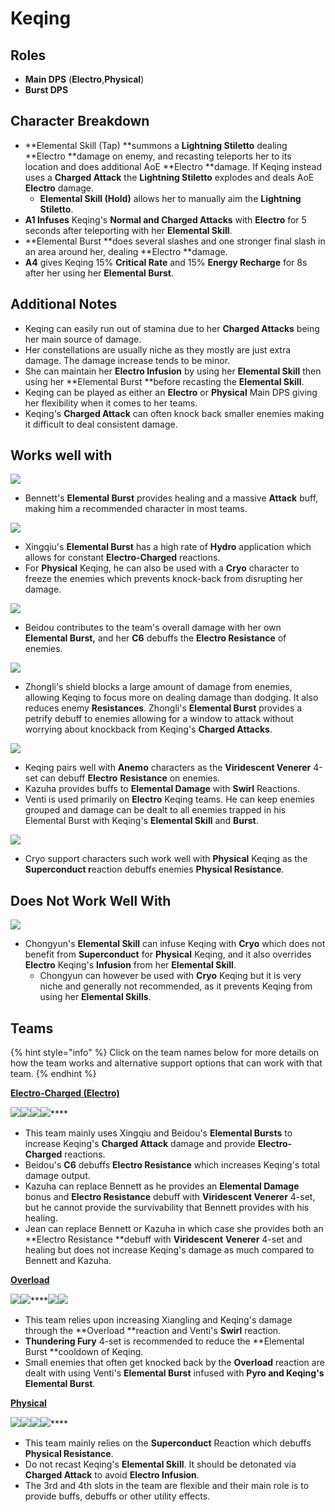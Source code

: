 # Keqing

## **Roles**

* **Main DPS** (**Electro**,**Physical**)
* **Burst DPS**

## **Character Breakdown**

* **Elemental Skill (Tap) **summons a **Lightning Stiletto** dealing **Electro **damage on enemy, and recasting teleports her to its location and does additional AoE **Electro **damage. If Keqing instead uses a **Charged Attack** the **Lightning Stiletto** explodes and deals AoE **Electro** damage.
  * **Elemental Skill (Hold)** allows her to manually aim the **Lightning Stiletto**.
* **A1 Infuses** Keqing's **Normal and Charged Attacks** with **Electro** for 5 seconds after teleporting with her **Elemental Skill**.
* **Elemental Burst **does several slashes and one stronger final slash in an area around her, dealing **Electro **damage.
* **A4** gives Keqing 15% **Critical Rate** and 15% **Energy Recharge** for 8s after her using her **Elemental Burst**.

## **Additional Notes**

* Keqing can easily run out of stamina due to her **Charged Attacks** being her main source of damage.
* Her constellations are usually niche as they mostly are just extra damage. The damage increase tends to be minor.
* She can maintain her **Electro Infusion** by using her **Elemental Skill** then using her **Elemental Burst **before recasting the **Elemental Skill**.
* Keqing can be played as either an **Electro** or **Physical** Main DPS giving her flexibility when it comes to her teams.
* Keqing's **Charged Attack** can often knock back smaller enemies making it difficult to deal consistent damage.

## **Works well with**

![](../../.gitbook/assets/UI\_AvatarIcon\_Bennett.png)&#x20;

* Bennett's **Elemental Burst** provides healing and a massive **Attack** buff, making him a recommended character in most teams.

![](../../.gitbook/assets/UI\_AvatarIcon\_Xingqiu.png)

* Xingqiu's **Elemental Burst** has a high rate of **Hydro** application which allows for constant **Electro-Charged** reactions.
* For **Physical** Keqing, he can also be used with a **Cryo** character to freeze the enemies which prevents knock-back from disrupting her damage.

![](../../.gitbook/assets/UI\_AvatarIcon\_Beidou.png)

* Beidou contributes to the team's overall damage with her own **Elemental Burst,** and her **C6** debuffs the **Electro Resistance** of enemies.

![](../../.gitbook/assets/UI\_AvatarIcon\_Zhongli.png)

* Zhongli's shield blocks a large amount of damage from enemies, allowing Keqing to focus more on dealing damage than dodging. It also reduces enemy **Resistances**. Zhongli's **Elemental Burst** provides a petrify debuff to enemies allowing for a window to attack without worrying about knockback from Keqing's **Charged Attacks**.

![](../../.gitbook/assets/Element\_Anemo.webp)

* Keqing pairs well with **Anemo** characters as the **Viridescent Venerer** 4-set can debuff **Electro** **Resistance** on enemies.
* Kazuha provides buffs to **Elemental Damage** with **Swirl** Reactions.
* Venti is used primarily on **Electro** Keqing teams. He can keep enemies grouped and damage can be dealt to all enemies trapped in his Elemental Burst with Keqing's **Elemental Skill** and **Burst**.

![](../../.gitbook/assets/Element\_Cryo.webp)&#x20;

* Cryo support characters such work well with **Physical** Keqing as the **Superconduct r**eaction debuffs enemies **Physical Resistance**.

## Does Not Work Well With

![](../../.gitbook/assets/UI\_AvatarIcon\_Chongyun.png)

* Chongyun's **Elemental Skill** can infuse Keqing with **Cryo** which does not benefit from **Superconduct** for **Physical** Keqing, and it also overrides **Electro** Keqing's **Infusion** from her **Elemental Skill**.
  * Chongyun can however be used with **Cryo** Keqing but it is very niche and generally not recommended, as it prevents Keqing from using her **Elemental Skills**.

## Teams

{% hint style="info" %}
Click on the team names below for more details on how the team works and alternative support options that can work with that team.
{% endhint %}

****[**Electro-Charged (Electro)**](../../teams/electro-charged.md)****

****![](../../.gitbook/assets/UI\_AvatarIcon\_Keqing.png)****![](../../.gitbook/assets/UI\_AvatarIcon\_Xingqiu.png)****![](../../.gitbook/assets/UI\_AvatarIcon\_Beidou.png)****![](../../.gitbook/assets/UI\_AvatarIcon\_Bennett.png)****

* This team mainly uses Xingqiu and Beidou's **Elemental Bursts** to increase Keqing's **Charged Attack** damage and provide **Electro-Charged** reactions.
* Beidou's **C6** debuffs **Electro Resistance** which increases Keqing's total damage output.
* Kazuha can replace Bennett as he provides an **Elemental Damage** bonus and **Electro Resistance** debuff with **Viridescent Venerer** 4-set, but he cannot provide the survivability that Bennett provides with his healing.
* Jean can replace Bennett or Kazuha in which case she provides both an **Electro Resistance **debuff with **Viridescent** **Venerer** 4-set and healing but does not increase Keqing's damage as much compared to Bennett and Kazuha.

****[**Overload**](../../teams/overload.md)****

****![](../../.gitbook/assets/UI\_AvatarIcon\_Keqing.png)****![](../../.gitbook/assets/UI\_AvatarIcon\_Xiangling.png)****![](../../.gitbook/assets/UI\_AvatarIcon\_Bennett.png)![](../../.gitbook/assets/UI\_AvatarIcon\_Venti.png)

* This team relies upon increasing Xiangling and Keqing's damage through the **Overload **reaction and Venti's **Swirl** reaction.
* **Thundering Fury** 4-set is recommended to reduce the **Elemental Burst **cooldown of Keqing.
* Small enemies that often get knocked back by the **Overload** reaction are dealt with using Venti's **Elemental Burst** infused with **Pyro **and Keqing's** Elemental Burst**.

****[**Physical**](../../teams/physical.md)****

****![](../../.gitbook/assets/UI\_AvatarIcon\_Keqing.png)****![](../../.gitbook/assets/UI\_AvatarIcon\_Kaeya.png)****![](../../.gitbook/assets/UI\_AvatarIcon\_Xingqiu.png)****![](../../.gitbook/assets/UI\_AvatarIcon\_Diona.png)****

* This team mainly relies on the **Superconduct** Reaction which debuffs **Physical Resistance**.
* Do not recast Keqing's **Elemental Skill**. It should be detonated via **Charged Attack** to avoid **Electro Infusion**.
* The 3rd and 4th slots in the team are flexible and their main role is to provide buffs, debuffs or other utility effects.
